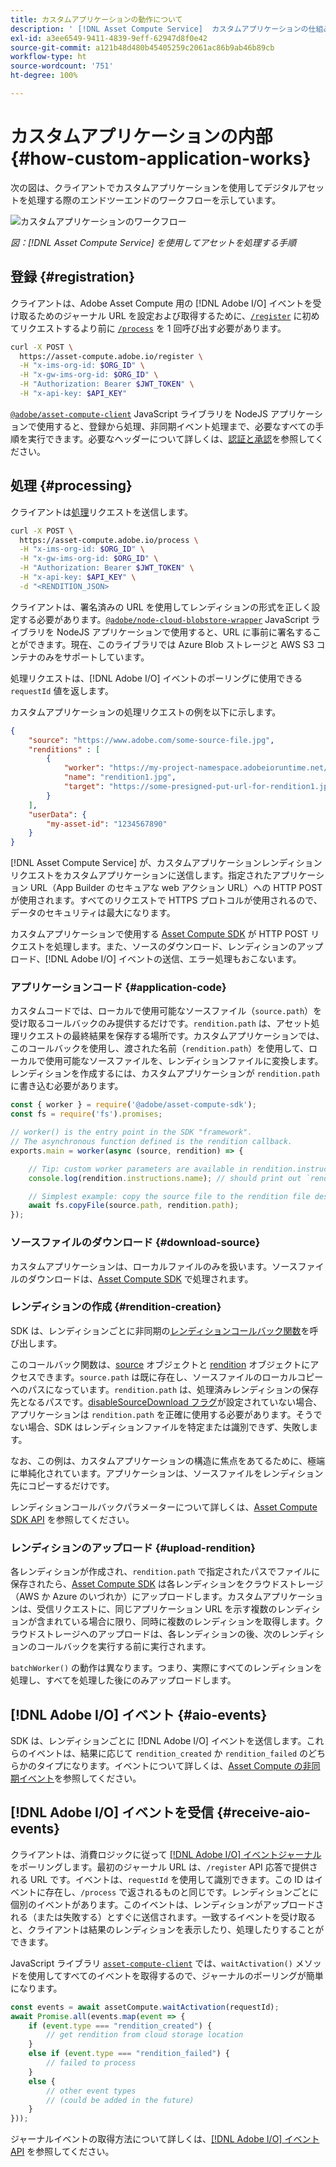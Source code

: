 ```yaml
---
title: カスタムアプリケーションの動作について
description: ' [!DNL Asset Compute Service]  カスタムアプリケーションの仕組みを理解するのに役立つ内部動作'
exl-id: a3ee6549-9411-4839-9eff-62947d8f0e42
source-git-commit: a121b48d480b45405259c2061ac86b9ab46b89cb
workflow-type: ht
source-wordcount: '751'
ht-degree: 100%

---
```


# カスタムアプリケーションの内部 {#how-custom-application-works}

次の図は、クライアントでカスタムアプリケーションを使用してデジタルアセットを処理する際のエンドツーエンドのワークフローを示しています。

![カスタムアプリケーションのワークフロー](assets/customworker.png)

*図：[!DNL Asset Compute Service] を使用してアセットを処理する手順*

## 登録 {#registration}

クライアントは、Adobe Asset Compute 用の [!DNL Adobe I/O] イベントを受け取るためのジャーナル URL を設定および取得するために、[`/register`](api.md#register) に初めてリクエストするより前に [`/process`](api.md#process-request) を 1 回呼び出す必要があります。

```sh
curl -X POST \
  https://asset-compute.adobe.io/register \
  -H "x-ims-org-id: $ORG_ID" \
  -H "x-gw-ims-org-id: $ORG_ID" \
  -H "Authorization: Bearer $JWT_TOKEN" \
  -H "x-api-key: $API_KEY"
```

[`@adobe/asset-compute-client`](https://github.com/adobe/asset-compute-client#usage) JavaScript ライブラリを NodeJS アプリケーションで使用すると、登録から処理、非同期イベント処理まで、必要なすべての手順を実行できます。必要なヘッダーについて詳しくは、[認証と承認](api.md)を参照してください。

## 処理 {#processing}

クライアントは[処理](api.md#process-request)リクエストを送信します。

```sh
curl -X POST \
  https://asset-compute.adobe.io/process \
  -H "x-ims-org-id: $ORG_ID" \
  -H "x-gw-ims-org-id: $ORG_ID" \
  -H "Authorization: Bearer $JWT_TOKEN" \
  -H "x-api-key: $API_KEY" \
  -d "<RENDITION_JSON>
```

クライアントは、署名済みの URL を使用してレンディションの形式を正しく設定する必要があります。[`@adobe/node-cloud-blobstore-wrapper`](https://github.com/adobe/node-cloud-blobstore-wrapper#presigned-urls) JavaScript ライブラリを NodeJS アプリケーションで使用すると、URL に事前に署名することができます。現在、このライブラリでは Azure Blob ストレージと AWS S3 コンテナのみをサポートしています。

処理リクエストは、[!DNL Adobe I/O] イベントのポーリングに使用できる `requestId` 値を返します。

カスタムアプリケーションの処理リクエストの例を以下に示します。

```json
{
    "source": "https://www.adobe.com/some-source-file.jpg",
    "renditions" : [
        {
            "worker": "https://my-project-namespace.adobeioruntime.net/api/v1/web/my-namespace-version/my-worker",
            "name": "rendition1.jpg",
            "target": "https://some-presigned-put-url-for-rendition1.jpg",
        }
    ],
    "userData": {
        "my-asset-id": "1234567890"
    }
}
```

[!DNL Asset Compute Service] が、カスタムアプリケーションレンディションリクエストをカスタムアプリケーションに送信します。指定されたアプリケーション URL（App Builder のセキュアな web アクション URL）への HTTP POST が使用されます。すべてのリクエストで HTTPS プロトコルが使用されるので、データのセキュリティは最大になります。

カスタムアプリケーションで使用する [Asset Compute SDK](https://github.com/adobe/asset-compute-sdk#adobe-asset-compute-worker-sdk) が HTTP POST リクエストを処理します。また、ソースのダウンロード、レンディションのアップロード、[!DNL Adobe I/O] イベントの送信、エラー処理もおこないます。

<!-- TBD: Add the application diagram. -->

### アプリケーションコード {#application-code}

カスタムコードでは、ローカルで使用可能なソースファイル（`source.path`）を受け取るコールバックのみ提供するだけです。`rendition.path` は、アセット処理リクエストの最終結果を保存する場所です。カスタムアプリケーションでは、このコールバックを使用し、渡された名前（`rendition.path`）を使用して、ローカルで使用可能なソースファイルを、レンディションファイルに変換します。レンディションを作成するには、カスタムアプリケーションが `rendition.path` に書き込む必要があります。

```javascript
const { worker } = require('@adobe/asset-compute-sdk');
const fs = require('fs').promises;

// worker() is the entry point in the SDK "framework".
// The asynchronous function defined is the rendition callback.
exports.main = worker(async (source, rendition) => {

    // Tip: custom worker parameters are available in rendition.instructions.
    console.log(rendition.instructions.name); // should print out `rendition.jpg`.

    // Simplest example: copy the source file to the rendition file destination so as to transfer the asset as is without processing.
    await fs.copyFile(source.path, rendition.path);
});
```

### ソースファイルのダウンロード {#download-source}

カスタムアプリケーションは、ローカルファイルのみを扱います。ソースファイルのダウンロードは、[Asset Compute SDK](https://github.com/adobe/asset-compute-sdk#adobe-asset-compute-worker-sdk) で処理されます。

### レンディションの作成 {#rendition-creation}

SDK は、レンディションごとに非同期の[レンディションコールバック関数](https://github.com/adobe/asset-compute-sdk#rendition-callback-for-worker-required)を呼び出します。

このコールバック関数は、[source](https://github.com/adobe/asset-compute-sdk#source) オブジェクトと [rendition](https://github.com/adobe/asset-compute-sdk#rendition) オブジェクトにアクセスできます。`source.path` は既に存在し、ソースファイルのローカルコピーへのパスになっています。`rendition.path` は、処理済みレンディションの保存先となるパスです。[disableSourceDownload フラグ](https://github.com/adobe/asset-compute-sdk#worker-options-optional)が設定されていない場合、アプリケーションは `rendition.path` を正確に使用する必要があります。そうでない場合、SDK はレンディションファイルを特定または識別できず、失敗します。

なお、この例は、カスタムアプリケーションの構造に焦点をあてるために、極端に単純化されています。アプリケーションは、ソースファイルをレンディション先にコピーするだけです。

レンディションコールバックパラメーターについて詳しくは、[Asset Compute SDK API](https://github.com/adobe/asset-compute-sdk#api-details) を参照してください。

### レンディションのアップロード {#upload-rendition}

各レンディションが作成され、`rendition.path` で指定されたパスでファイルに保存されたら、[Asset Compute SDK](https://github.com/adobe/asset-compute-sdk#adobe-asset-compute-worker-sdk) は各レンディションをクラウドストレージ（AWS か Azure のいづれか）にアップロードします。カスタムアプリケーションは、受信リクエストに、同じアプリケーション URL を示す複数のレンディションが含まれている場合に限り、同時に複数のレンディションを取得します。クラウドストレージへのアップロードは、各レンディションの後、次のレンディションのコールバックを実行する前に実行されます。

`batchWorker()` の動作は異なります。つまり、実際にすべてのレンディションを処理し、すべてを処理した後にのみアップロードします。

## [!DNL Adobe I/O] イベント {#aio-events}

SDK は、レンディションごとに [!DNL Adobe I/O] イベントを送信します。これらのイベントは、結果に応じて `rendition_created` か `rendition_failed` のどちらかのタイプになります。イベントについて詳しくは、[Asset Compute の非同期イベント](api.md#asynchronous-events)を参照してください。

## [!DNL Adobe I/O] イベントを受信  {#receive-aio-events}

クライアントは、消費ロジックに従って [[!DNL Adobe I/O]  イベントジャーナル](https://www.adobe.io/apis/experienceplatform/events/ioeventsapi.html#/Journaling)をポーリングします。最初のジャーナル URL は、`/register` API 応答で提供される URL です。イベントは、`requestId` を使用して識別できます。この ID はイベントに存在し、`/process` で返されるものと同じです。レンディションごとに個別のイベントがあります。このイベントは、レンディションがアップロードされる（または失敗する）とすぐに送信されます。一致するイベントを受け取ると、クライアントは結果のレンディションを表示したり、処理したりすることができます。

JavaScript ライブラリ [`asset-compute-client`](https://github.com/adobe/asset-compute-client#usage) では、`waitActivation()` メソッドを使用してすべてのイベントを取得するので、ジャーナルのポーリングが簡単になります。

```javascript
const events = await assetCompute.waitActivation(requestId);
await Promise.all(events.map(event => {
    if (event.type === "rendition_created") {
        // get rendition from cloud storage location
    }
    else if (event.type === "rendition_failed") {
        // failed to process
    }
    else {
        // other event types
        // (could be added in the future)
    }
}));
```

ジャーナルイベントの取得方法について詳しくは、[[!DNL Adobe I/O]  イベント API](https://www.adobe.io/apis/experienceplatform/events/ioeventsapi.html#!adobedocs/adobeio-events/master/events-api-reference.yaml) を参照してください。

<!-- TBD:
* Illustration of the controls/data flow.
* Basic overview, in text and not code, of how an application works.
-->
